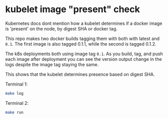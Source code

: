 # kubelet image "present" check

Kubernetes docs dont mention how a kubelet determines if a docker image is 'present' on the node, by digest SHA or docker tag.

This repo makes two docker builds tagging them with both with latest and `0.1`. The first image is also tagged 0.1.1, while the second is tagged 0.1.2.

The k8s deployments both using image tag `0.1`. As you build, tag, and push each image after deployment you can see the version output change in the logs despite the image tag staying the same.

This shows that the kubelet determines presence based on digest SHA.

Terminal 1:

```bash
make log
```

Terminal 2:

```bash
make run
```
